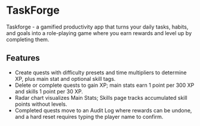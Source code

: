 # TaskForge
Taskforge - a gamified productivity app that turns your daily tasks, habits, and goals into a role-playing game where you earn rewards and level up by completing them.

## Features

- Create quests with difficulty presets and time multipliers to determine XP, plus main stat and optional skill tags.
- Delete or complete quests to gain XP; main stats earn 1 point per 300 XP and skills 1 point per 30 XP.
- Radar chart visualizes Main Stats; Skills page tracks accumulated skill points without levels.
- Completed quests move to an Audit Log where rewards can be undone, and a hard reset requires typing the player name to confirm.
